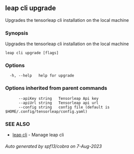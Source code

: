 ## leap cli upgrade

Upgrades the tensorleap cli installation on the local machine

### Synopsis

Upgrades the tensorleap cli installation on the local machine

```
leap cli upgrade [flags]
```

### Options

```
  -h, --help   help for upgrade
```

### Options inherited from parent commands

```
      --apiKey string   Tensorleap Api key
      --apiUrl string   Tensorleap api url
      --config string   config file (default is $HOME/.config/tensorleap/config.yaml)
```

### SEE ALSO

* [leap cli](leap_cli.md)	 - Manage leap cli

###### Auto generated by spf13/cobra on 7-Aug-2023
